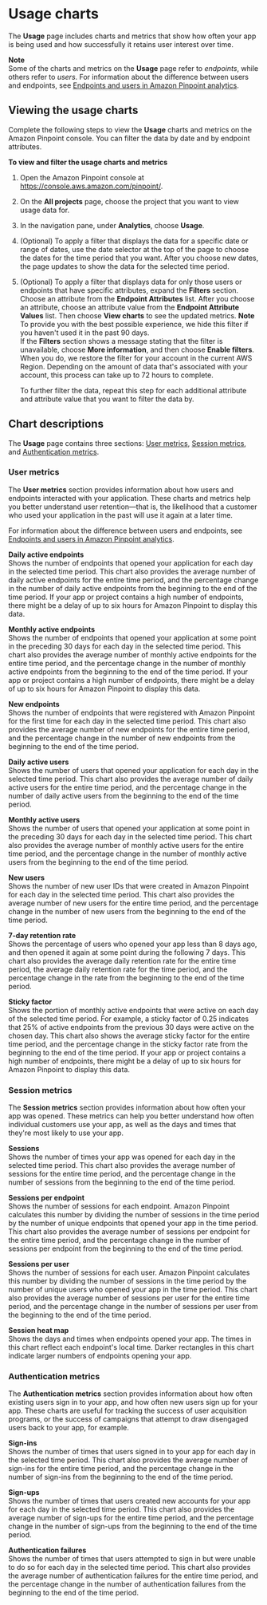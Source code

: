 # Usage charts<a name="analytics-usage"></a>

The **Usage** page includes charts and metrics that show how often your app is being used and how successfully it retains user interest over time\.

**Note**  
Some of the charts and metrics on the **Usage** page refer to *endpoints*, while others refer to *users*\. For information about the difference between users and endpoints, see [Endpoints and users in Amazon Pinpoint analytics](analytics-charts.md#analytics-endpoints-users)\.

## Viewing the usage charts<a name="analytics-usage-view"></a>

Complete the following steps to view the **Usage** charts and metrics on the Amazon Pinpoint console\. You can filter the data by date and by endpoint attributes\.

**To view and filter the usage charts and metrics**

1. Open the Amazon Pinpoint console at [https://console\.aws\.amazon\.com/pinpoint/](https://console.aws.amazon.com/pinpoint/)\.

1. On the **All projects** page, choose the project that you want to view usage data for\.

1. In the navigation pane, under **Analytics**, choose **Usage**\.

1. \(Optional\) To apply a filter that displays the data for a specific date or range of dates, use the date selector at the top of the page to choose the dates for the time period that you want\. After you choose new dates, the page updates to show the data for the selected time period\.

1. \(Optional\) To apply a filter that displays data for only those users or endpoints that have specific attributes, expand the **Filters** section\. Choose an attribute from the **Endpoint Attributes** list\. After you choose an attribute, choose an attribute value from the **Endpoint Attribute Values** list\. Then choose **View charts** to see the updated metrics\.
**Note**  
To provide you with the best possible experience, we hide this filter if you haven't used it in the past 90 days\.  
If the **Filters** section shows a message stating that the filter is unavailable, choose **More information**, and then choose **Enable filters**\. When you do, we restore the filter for your account in the current AWS Region\. Depending on the amount of data that's associated with your account, this process can take up to 72 hours to complete\.

   To further filter the data, repeat this step for each additional attribute and attribute value that you want to filter the data by\.

## Chart descriptions<a name="analytics-usage-description"></a>

The **Usage** page contains three sections: [User metrics](#analytics-usage-description-users), [Session metrics](#analytics-usage-description-sessions), and [Authentication metrics](#analytics-usage-description-authentication)\.

### User metrics<a name="analytics-usage-description-users"></a>

The **User metrics** section provides information about how users and endpoints interacted with your application\. These charts and metrics help you better understand user retention—that is, the likelihood that a customer who used your application in the past will use it again at a later time\.

For information about the difference between users and endpoints, see [Endpoints and users in Amazon Pinpoint analytics](analytics-charts.md#analytics-endpoints-users)\.

**Daily active endpoints**  
Shows the number of endpoints that opened your application for each day in the selected time period\. This chart also provides the average number of daily active endpoints for the entire time period, and the percentage change in the number of daily active endpoints from the beginning to the end of the time period\. If your app or project contains a high number of endpoints, there might be a delay of up to six hours for Amazon Pinpoint to display this data\.

**Monthly active endpoints**  
Shows the number of endpoints that opened your application at some point in the preceding 30 days for each day in the selected time period\. This chart also provides the average number of monthly active endpoints for the entire time period, and the percentage change in the number of monthly active endpoints from the beginning to the end of the time period\. If your app or project contains a high number of endpoints, there might be a delay of up to six hours for Amazon Pinpoint to display this data\.

**New endpoints**  
Shows the number of endpoints that were registered with Amazon Pinpoint for the first time for each day in the selected time period\. This chart also provides the average number of new endpoints for the entire time period, and the percentage change in the number of new endpoints from the beginning to the end of the time period\. 

**Daily active users**  
Shows the number of users that opened your application for each day in the selected time period\. This chart also provides the average number of daily active users for the entire time period, and the percentage change in the number of daily active users from the beginning to the end of the time period\.

**Monthly active users**  
Shows the number of users that opened your application at some point in the preceding 30 days for each day in the selected time period\. This chart also provides the average number of monthly active users for the entire time period, and the percentage change in the number of monthly active users from the beginning to the end of the time period\. 

**New users**  
Shows the number of new user IDs that were created in Amazon Pinpoint for each day in the selected time period\. This chart also provides the average number of new users for the entire time period, and the percentage change in the number of new users from the beginning to the end of the time period\.

**7\-day retention rate**  
Shows the percentage of users who opened your app less than 8 days ago, and then opened it again at some point during the following 7 days\. This chart also provides the average daily retention rate for the entire time period, the average daily retention rate for the time period, and the percentage change in the rate from the beginning to the end of the time period\.

**Sticky factor**  
Shows the portion of monthly active endpoints that were active on each day of the selected time period\. For example, a sticky factor of 0\.25 indicates that 25% of active endpoints from the previous 30 days were active on the chosen day\. This chart also shows the average sticky factor for the entire time period, and the percentage change in the sticky factor rate from the beginning to the end of the time period\. If your app or project contains a high number of endpoints, there might be a delay of up to six hours for Amazon Pinpoint to display this data\.

### Session metrics<a name="analytics-usage-description-sessions"></a>

The **Session metrics** section provides information about how often your app was opened\. These metrics can help you better understand how often individual customers use your app, as well as the days and times that they're most likely to use your app\.

**Sessions**  
Shows the number of times your app was opened for each day in the selected time period\. This chart also provides the average number of sessions for the entire time period, and the percentage change in the number of sessions from the beginning to the end of the time period\.

**Sessions per endpoint**  
Shows the number of sessions for each endpoint\. Amazon Pinpoint calculates this number by dividing the number of sessions in the time period by the number of unique endpoints that opened your app in the time period\. This chart also provides the average number of sessions per endpoint for the entire time period, and the percentage change in the number of sessions per endpoint from the beginning to the end of the time period\.

**Sessions per user**  
Shows the number of sessions for each user\. Amazon Pinpoint calculates this number by dividing the number of sessions in the time period by the number of unique users who opened your app in the time period\. This chart also provides the average number of sessions per user for the entire time period, and the percentage change in the number of sessions per user from the beginning to the end of the time period\.

**Session heat map**  
Shows the days and times when endpoints opened your app\. The times in this chart reflect each endpoint's local time\. Darker rectangles in this chart indicate larger numbers of endpoints opening your app\.

### Authentication metrics<a name="analytics-usage-description-authentication"></a>

The **Authentication metrics** section provides information about how often existing users sign in to your app, and how often new users sign up for your app\. These charts are useful for tracking the success of user acquisition programs, or the success of campaigns that attempt to draw disengaged users back to your app, for example\.

**Sign\-ins**  
Shows the number of times that users signed in to your app for each day in the selected time period\. This chart also provides the average number of sign\-ins for the entire time period, and the percentage change in the number of sign\-ins from the beginning to the end of the time period\.

**Sign\-ups**  
Shows the number of times that users created new accounts for your app for each day in the selected time period\. This chart also provides the average number of sign\-ups for the entire time period, and the percentage change in the number of sign\-ups from the beginning to the end of the time period\.

**Authentication failures**  
Shows the number of times that users attempted to sign in but were unable to do so for each day in the selected time period\. This chart also provides the average number of authentication failures for the entire time period, and the percentage change in the number of authentication failures from the beginning to the end of the time period\.